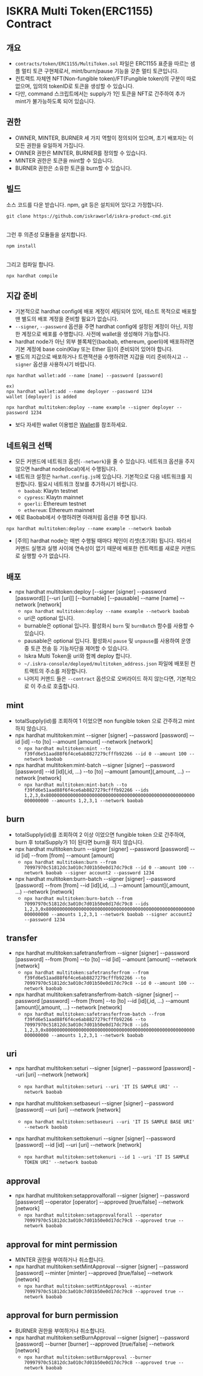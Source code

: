 # ISKRA Multi Token(ERC1155) Contract

## 개요
- `contracts/token/ERC1155/MultiToken.sol` 파일은 ERC1155 표준을 따르는 샘플 멀티 토큰 구현체로서, mint/burn/pause 기능을 갖춘 멀티 토큰입니다.
- 컨트랙트 자체엔 NFT(Non-fungible token)/FT(Fungible token)의 구분이 따로 없으며, 임의의 tokenID로 토큰을 생성할 수 있습니다.
- 다만, command 스크립트에서는 supply가 1인 토큰을 NFT로 간주하여 추가 mint가 불가능하도록 되어 있습니다.

## 권한
- OWNER, MINTER, BURNER 세 가지 역할이 정의되어 있으며, 초기 배포자는 이 모든 권한을 유일하게 가집니다.
- OWNER 권한은 MINTER, BURNER를 정의할 수 있습니다.
- MINTER 권한은 토큰을 mint할 수 있습니다.
- BURNER 권한은 소유한 토큰을 burn할 수 있습니다.

## 빌드
소스 코드를 다운 받습니다. npm, git 등은 설치되어 있다고 가정합니다.
```
git clone https://github.com/iskraworld/iskra-product-cmd.git
```
<br>
그런 후 의존성 모듈들을 설치합니다.

```
npm install
```
<br>
그리고 컴파일 합니다.

```
npx hardhat compile
```

## 지갑 준비
- 기본적으로 hardhat config에 배포 계정이 세팅되어 있어, 테스트 목적으로 배포할 땐 별도의 배포 계정을 준비할 필요가 없습니다.
- `--signer`, `--password` 옵션을 주면 hardhat config에 설정된 계정이 아닌, 지정한 계정으로 배포를 수행합니다. 사전에 wallet을 생성해야 가능합니다.
- hardhat node가 아닌 외부 블록체인(baobab, ethereum, goerli)에 배포하려면 기본 계정에 base coin(Klay 또는 Ether 등)이 준비되어 있어야 합니다.
- 별도의 지갑으로 배포하거나 트랜잭션을 수행하려면 지갑을 미리 준비하시고 `--signer` 옵션을 사용하시기 바랍니다.

```
npx hardhat wallet:add --name [name] --password [password]

ex)
npx hardhat wallet:add --name deployer --password 1234
wallet [deployer] is added

npx hardhat multitoken:deploy --name example --signer deployer --password 1234
```
- 보다 자세한 wallet 이용법은 [Wallet](wallet.md)를 참조하세요.

## 네트워크 선택
- 모든 커맨드에 네트워크 옵션(`--network`)을 줄 수 있습니다. 네트워크 옵션을 주지 않으면 hardhat node(local)에서 수행됩니다.
- 네트워크 설정은 `harhat.config.js`에 있습니다. 기본적으로 다음 네트워크를 지원합니다. 필요시 네트워크 정보를 추가하시기 바랍니다.
  - `baobab`: Klaytn testnet
  - `cypress`: Klaytn mainnet
  - `goerli`: Ethereum testnet
  - `ethereum`: Ethereum mainnet
- 예로 Baobab에서 수행하려면 아래처럼 옵션을 주면 됩니다.

```
npx hardhat multitoken:deploy --name example --network baobab
```
- [주의] hardhat node는 매번 수행될 때마다 체인이 리셋(초기화) 됩니다. 따라서 커맨드 실행과 실행 사이에 연속성이 없기 때문에 배포한 컨트랙트를 새로운 커맨드로 실행할 수가 없습니다.

## 배포
- npx hardhat multitoken:deploy [--signer [signer] --password [password]] [--uri [uri]] [--burnable] [--pausable] --name [name] --network [network]
  - `npx hardhat multitoken:deploy --name example --network baobab`
  - uri은 optional 입니다.
  - burnable은 optional 입니다. 활성화시 `burn` 및 `burnBatch` 함수를 사용할 수 있습니다.
  - pausable은 optional 입니다. 활성화시 `pause` 및 `unpause`를 사용하여 운영 중 토큰 전송 등 기능차단을 제어할 수 있습니다.  
  - Iskra Multi Token을 uri와 함께 deploy 합니다.
  - `~/.iskra-console/deployed/multitoken_address.json` 파일에 배포된 컨트랙트의 주소를 저장합니다.
  - 나머지 커맨드 들은 `--contract` 옵션으로 오버라이드 하지 않는다면, 기본적으로 이 주소로 호출합니다.

## mint
- totalSupply(id)를 조회하여 1 이었으면 non fungible token 으로 간주하고 mint 하지 않습니다.
- npx hardhat multitoken:mint --signer [signer] --password [password] --id [id] --to [to] --amount [amount] --network [network]
  - `npx hardhat multitoken:mint --to f39fd6e51aad88f6f4ce6ab8827279cfffb92266 --id 0 --amount 100 --network baobab`
- npx hardhat multitoken:mint-batch --signer [signer] --password [password] --id [id](,id, …) --to [to] --amount [amount](,amount, …) --network [network]
  - `npx hardhat multitoken:mint-batch --to f39fd6e51aad88f6f4ce6ab8827279cfffb92266 --ids 1,2,3,0x8000000000000000000000000000000000000000000000000000000000000000 --amounts 1,2,3,1 --network baobab`

## burn
- totalSupply(id)를 조회하여 2 이상 이었으면 fungible token 으로 간주하여, burn 후 totalSupply가 1이 된다면 burn을 하지 않습니다. 
- npx hardhat multitoken:burn --signer [signer] --password [password] --id [id] --from [from] --amount [amount]
  - `npx hardhat multitoken:burn --from 70997970c51812dc3a010c7d01b50e0d17dc79c8 --id 0 --amount 100 --network baobab --signer account2 --password 1234`
- npx hardhat multitoken:burn-batch --signer [signer] --password [password] --from [from] --id [id](,id, …) --amount [amount](,amount, …) --network [network]
  - `npx hardhat multitoken:burn-batch --from 70997970c51812dc3a010c7d01b50e0d17dc79c8 --ids 1,2,3,0x8000000000000000000000000000000000000000000000000000000000000000 --amounts 1,2,3,1 --network baobab --signer account2 --password 1234`

## transfer
- npx hardhat multitoken:safetransferfrom --signer [signer] --password [password] --from [from] --to [to] --id [id] --amount [amount] --network [network]
  - `npx hardhat multitoken:safetransferfrom --from f39fd6e51aad88f6f4ce6ab8827279cfffb92266 --to 70997970c51812dc3a010c7d01b50e0d17dc79c8 --id 0 --amount 100 --network baobab`
- npx hardhat multitoken:safetransferfrom-batch -signer [signer] --password [password] --from [from] --to [to] --id [id](,id, …) --amount [amount](,amount, …) --network [network]
  - `npx hardhat multitoken:safetransferfrom-batch --from f39fd6e51aad88f6f4ce6ab8827279cfffb92266 --to 70997970c51812dc3a010c7d01b50e0d17dc79c8 --ids 1,2,3,0x8000000000000000000000000000000000000000000000000000000000000000 --amounts 1,2,3,1 --network baobab`

## uri
- npx hardhat multitoken:seturi --signer [signer] --password [password] --uri [uri] --network [network]
  - `npx hardhat multitoken:seturi --uri 'IT IS SAMPLE URI' --network baobab`

- npx hardhat multitoken:setbaseuri --signer [signer] --password [password] --uri [uri] --network [network]
  - `npx hardhat multitoken:setbaseuri --uri 'IT IS SAMPLE BASE URI' --network baobab`

- npx hardhat multitoken:settokenuri --signer [signer] --password [password] --id [id] --uri [uri] --network [network]
  - `npx hardhat multitoken:settokenuri --id 1 --uri 'IT IS SAMPLE TOKEN URI' --network baobab`

## approval
- npx hardhat multitoken:setapprovalforall --signer [signer] --password [password] --operator [operator] --approved [true/false] --network [network]
  - `npx hardhat multitoken:setapprovalforall --operator 70997970c51812dc3a010c7d01b50e0d17dc79c8 --approved true --network baobab`

## approval for mint permission
- MINTER 권한을 부여하거나 취소합니다.
- npx hardhat multitoken:setMintApproval --signer [signer] --password [password] --minter [minter] --approved [true/false] --network [network]
  - `npx hardhat multitoken:setMintApproval --minter 70997970c51812dc3a010c7d01b50e0d17dc79c8 --approved true --network baobab`

## approval for burn permission
- BURNER 권한을 부여하거나 취소합니다.
- npx hardhat multitoken:setBurnApproval --signer [signer] --password [password] --burner [burner] --approved [true/false] --network [network]
  - `npx hardhat multitoken:setBurnApproval --burner 70997970c51812dc3a010c7d01b50e0d17dc79c8 --approved true --network baobab`
